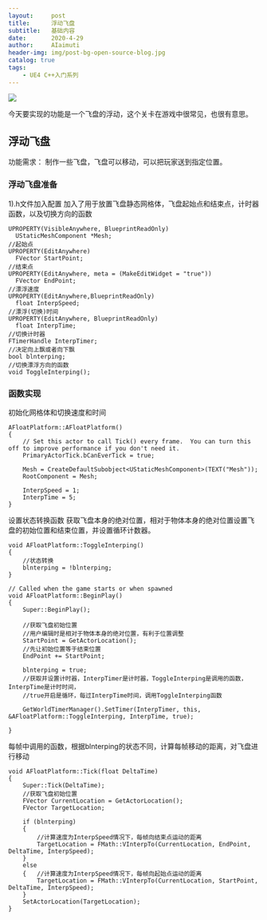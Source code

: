 ```yaml
---
layout:     post
title:      浮动飞盘
subtitle:   基础内容
date:       2020-4-29
author:     AIaimuti
header-img: img/post-bg-open-source-blog.jpg
catalog: true
tags:
    - UE4 C++入门系列
---
```

![](https://github.com/AIaimuti/aiaimuti.github.io/blob/master/Video/FloatPlatform.gif)

今天要实现的功能是一个飞盘的浮动，这个关卡在游戏中很常见，也很有意思。
## 浮动飞盘
功能需求： 制作一些飞盘，飞盘可以移动，可以把玩家送到指定位置。
### 浮动飞盘准备
1).h文件加入配置
加入了用于放置飞盘静态网格体，飞盘起始点和结束点，计时器函数，以及切换方向的函数
```
UPROPERTY(VisibleAnywhere, BlueprintReadOnly)
  UStaticMeshComponent *Mesh;
//起始点
UPROPERTY(EditAnywhere)
  FVector StartPoint;
//结束点
UPROPERTY(EditAnywhere, meta = (MakeEditWidget = "true"))
  FVector EndPoint;
//漂浮速度
UPROPERTY(EditAnywhere,BlueprintReadOnly)
  float InterpSpeed;
//漂浮(切换)时间
UPROPERTY(EditAnywhere, BlueprintReadOnly)
  float InterpTime;
//切换计时器
FTimerHandle InterpTimer;
//决定向上飘或者向下飘
bool blnterping;
//切换漂浮方向的函数
void ToggleInterping();

```
### 函数实现
初始化网格体和切换速度和时间
```
AFloatPlatform::AFloatPlatform()
{
 	// Set this actor to call Tick() every frame.  You can turn this off to improve performance if you don't need it.
	PrimaryActorTick.bCanEverTick = true;

	Mesh = CreateDefaultSubobject<UStaticMeshComponent>(TEXT("Mesh"));
	RootComponent = Mesh;

	InterpSpeed = 1;
	InterpTime = 5;
}
```
设置状态转换函数
获取飞盘本身的绝对位置，相对于物体本身的绝对位置设置飞盘的初始位置和结束位置，并设置循环计数器。
```
void AFloatPlatform::ToggleInterping()
{
	//状态转换
	blnterping = !blnterping;
}

// Called when the game starts or when spawned
void AFloatPlatform::BeginPlay()
{
	Super::BeginPlay();

	//获取飞盘初始位置
	//用户编辑时是相对于物体本身的绝对位置，有利于位置调整
	StartPoint = GetActorLocation();
	//先让初始位置等于结束位置
	EndPoint += StartPoint;

	blnterping = true;
	//获取并设置计时器，InterpTimer是计时器，ToggleInterping是调用的函数，InterpTime是计时时间，
	//true开启是循环，每过InterpTime时间，调用ToggleInterping函数
  
	GetWorldTimerManager().SetTimer(InterpTimer, this, &AFloatPlatform::ToggleInterping, InterpTime, true);
	
}
```
每帧中调用的函数，根据blnterping的状态不同，计算每帧移动的距离，对飞盘进行移动
```
void AFloatPlatform::Tick(float DeltaTime)
{
	Super::Tick(DeltaTime);
	//获取飞盘初始位置
	FVector CurrentLocation = GetActorLocation();
	FVector TargetLocation;

	if (blnterping)
	{
		//计算速度为InterpSpeed情况下，每帧向结束点运动的距离
		TargetLocation = FMath::VInterpTo(CurrentLocation, EndPoint, DeltaTime, InterpSpeed);
	}
	else
	{	//计算速度为InterpSpeed情况下，每帧向起始点运动的距离
		TargetLocation = FMath::VInterpTo(CurrentLocation, StartPoint, DeltaTime, InterpSpeed);	
	}
	SetActorLocation(TargetLocation);
}
```

